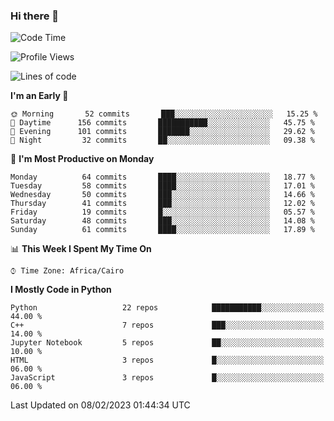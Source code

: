 ### Hi there 👋

<!--
**AMR-KELEG/AMR-KELEG** is a ✨ _special_ ✨ repository because its `README.md` (this file) appears on your GitHub profile.

Here are some ideas to get you started:

- 🔭 I’m currently working on ...
- 🌱 I’m currently learning ...
- 👯 I’m looking to collaborate on ...
- 🤔 I’m looking for help with ...
- 💬 Ask me about ...
- 📫 How to reach me: ...
- 😄 Pronouns: ...
- ⚡ Fun fact: ...
-->

<!--START_SECTION:waka-->
![Code Time](http://img.shields.io/badge/Code%20Time-0%20secs-blue)

![Profile Views](http://img.shields.io/badge/Profile%20Views-3-blue)

![Lines of code](https://img.shields.io/badge/From%20Hello%20World%20I%27ve%20Written-2%20Million%20lines%20of%20code-blue)

**I'm an Early 🐤** 

```text
🌞 Morning       52 commits       ███░░░░░░░░░░░░░░░░░░░░░░   15.25 % 
🌆 Daytime      156 commits       ███████████░░░░░░░░░░░░░░   45.75 % 
🌃 Evening      101 commits       ███████░░░░░░░░░░░░░░░░░░   29.62 % 
🌙 Night         32 commits       ██░░░░░░░░░░░░░░░░░░░░░░░   09.38 % 

```
📅 **I'm Most Productive on Monday** 

```text
Monday          64 commits       ████░░░░░░░░░░░░░░░░░░░░░   18.77 % 
Tuesday         58 commits       ████░░░░░░░░░░░░░░░░░░░░░   17.01 % 
Wednesday       50 commits       ███░░░░░░░░░░░░░░░░░░░░░░   14.66 % 
Thursday        41 commits       ███░░░░░░░░░░░░░░░░░░░░░░   12.02 % 
Friday          19 commits       █░░░░░░░░░░░░░░░░░░░░░░░░   05.57 % 
Saturday        48 commits       ███░░░░░░░░░░░░░░░░░░░░░░   14.08 % 
Sunday          61 commits       ████░░░░░░░░░░░░░░░░░░░░░   17.89 % 

```


📊 **This Week I Spent My Time On** 

```text
⌚︎ Time Zone: Africa/Cairo

```

**I Mostly Code in Python** 

```text
Python                   22 repos            ███████████░░░░░░░░░░░░░░   44.00 % 
C++                      7 repos             ███░░░░░░░░░░░░░░░░░░░░░░   14.00 % 
Jupyter Notebook         5 repos             ██░░░░░░░░░░░░░░░░░░░░░░░   10.00 % 
HTML                     3 repos             █░░░░░░░░░░░░░░░░░░░░░░░░   06.00 % 
JavaScript               3 repos             █░░░░░░░░░░░░░░░░░░░░░░░░   06.00 % 

```



 Last Updated on 08/02/2023 01:44:34 UTC
<!--END_SECTION:waka-->
